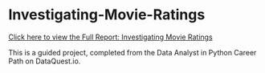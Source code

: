 # Investigating-Movie-Ratings

[Click here to view the Full Report: Investigating Movie Ratings](https://nbviewer.jupyter.org/github/stephentaul22/Investigating-Fandango-Movie-Ratings/blob/main/Investigating%20Fandango%20Movie%20Ratings%20%7C%20Guided%20Project%2012.ipynb)

This is a guided project, completed from the Data Analyst in Python Career Path on DataQuest.io.
